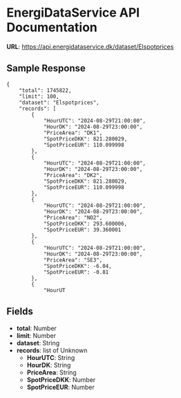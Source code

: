 # EnergiDataService API Documentation

**URL**: https://api.energidataservice.dk/dataset/Elspotprices

## Sample Response
```
{
    "total": 1745822,
    "limit": 100,
    "dataset": "Elspotprices",
    "records": [
        {
            "HourUTC": "2024-08-29T21:00:00",
            "HourDK": "2024-08-29T23:00:00",
            "PriceArea": "DK1",
            "SpotPriceDKK": 821.280029,
            "SpotPriceEUR": 110.099998
        },
        {
            "HourUTC": "2024-08-29T21:00:00",
            "HourDK": "2024-08-29T23:00:00",
            "PriceArea": "DK2",
            "SpotPriceDKK": 821.280029,
            "SpotPriceEUR": 110.099998
        },
        {
            "HourUTC": "2024-08-29T21:00:00",
            "HourDK": "2024-08-29T23:00:00",
            "PriceArea": "NO2",
            "SpotPriceDKK": 293.600006,
            "SpotPriceEUR": 39.360001
        },
        {
            "HourUTC": "2024-08-29T21:00:00",
            "HourDK": "2024-08-29T23:00:00",
            "PriceArea": "SE3",
            "SpotPriceDKK": -6.04,
            "SpotPriceEUR": -0.81
        },
        {
            "HourUT
```

## Fields
- **total**: Number
- **limit**: Number
- **dataset**: String
- **records**: list of Unknown
  - **HourUTC**: String
  - **HourDK**: String
  - **PriceArea**: String
  - **SpotPriceDKK**: Number
  - **SpotPriceEUR**: Number
